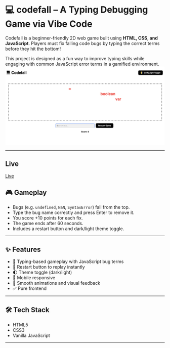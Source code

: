 # 💻 codefall – A Typing Debugging Game via Vibe Code

Codefall is a beginner-friendly 2D web game built using **HTML, CSS, and JavaScript**. Players must fix falling code bugs by typing the correct terms before they hit the bottom!

This project is designed as a fun way to improve typing skills while engaging with common JavaScript error terms in a gamified environment.
![codefall screenshot](/screenshot/screenshot.png)

---

## Live
[Live](https://yaoolee.github.io/codefall/)

## 🎮 Gameplay

- Bugs (e.g. `undefined`, `NaN`, `SyntaxError`) fall from the top.
- Type the bug name correctly and press Enter to remove it.
- You score +10 points for each fix.
- The game ends after 60 seconds.
- Includes a restart button and dark/light theme toggle.

---

## ✨ Features

- 🧠 Typing-based gameplay with JavaScript bug terms  
- 🔁 Restart button to replay instantly  
- 🌓 Theme toggle (dark/light)  
- 📱 Mobile responsive  
- 🎯 Smooth animations and visual feedback  
- ✅ Pure frontend 

---

## 🛠️ Tech Stack

- HTML5  
- CSS3
- Vanilla JavaScript  

---
